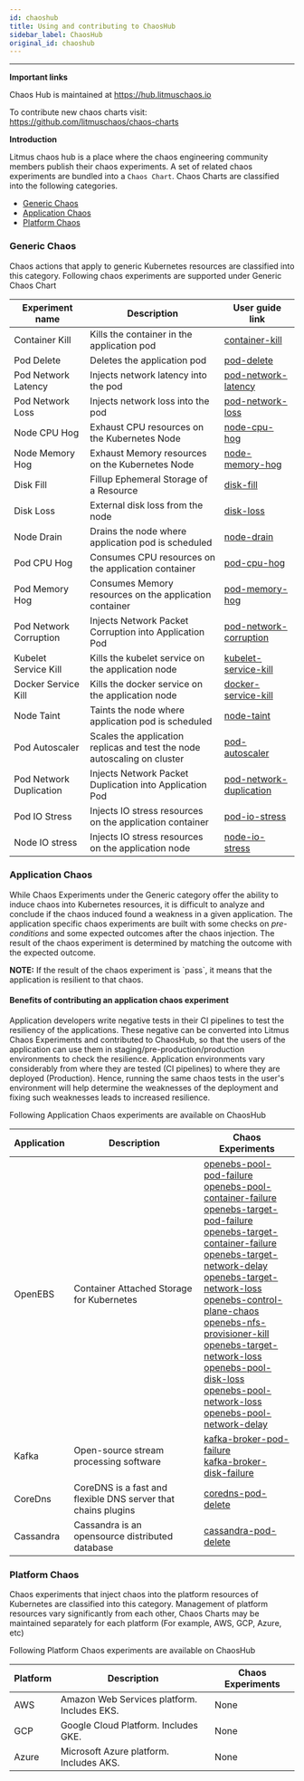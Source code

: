 ```yaml
---
id: chaoshub
title: Using and contributing to ChaosHub
sidebar_label: ChaosHub
original_id: chaoshub
---
```


---

**Important links**

Chaos Hub is maintained at https://hub.litmuschaos.io

To contribute new chaos charts visit: https://github.com/litmuschaos/chaos-charts

**Introduction**

Litmus chaos hub is a place where the chaos engineering community members publish their chaos experiments. A set of related chaos experiments are bundled into a `Chaos Chart`. Chaos Charts are classified into the following categories.

- [Generic Chaos](#generic-chaos)
- [Application Chaos](#application-chaos)
- [Platform Chaos](#platform-chaos)

### Generic Chaos

Chaos actions that apply to generic Kubernetes resources are classified into this category. Following chaos experiments are supported under Generic Chaos Chart

| Experiment name         | Description                                                              | User guide link                                       |
| ----------------------- | ------------------------------------------------------------------------ | ----------------------------------------------------- |
| Container Kill          | Kills the container in the application pod                               | [container-kill](container-kill.md)                   |
| Pod Delete              | Deletes the application pod                                              | [pod-delete](pod-delete.md)                           |
| Pod Network Latency     | Injects network latency into the pod                                     | [pod-network-latency](pod-network-latency.md)         |
| Pod Network Loss        | Injects network loss into the pod                                        | [pod-network-loss](pod-network-loss.md)               |
| Node CPU Hog            | Exhaust CPU resources on the Kubernetes Node                             | [node-cpu-hog](node-cpu-hog.md)                       |
| Node Memory Hog         | Exhaust Memory resources on the Kubernetes Node                          | [node-memory-hog](node-memory-hog.md)                 |
| Disk Fill               | Fillup Ephemeral Storage of a Resource                                   | [disk-fill](disk-fill.md)                             |
| Disk Loss               | External disk loss from the node                                         | [disk-loss](disk-loss.md)                             |
| Node Drain              | Drains the node where application pod is scheduled                       | [node-drain](node-drain.md)                           |
| Pod CPU Hog             | Consumes CPU resources on the application container                      | [pod-cpu-hog](pod-cpu-hog.md)                         |
| Pod Memory Hog          | Consumes Memory resources on the application container                   | [pod-memory-hog](pod-memory-hog.md)                   |
| Pod Network Corruption  | Injects Network Packet Corruption into Application Pod                   | [pod-network-corruption](pod-network-corruption.md)   |
| Kubelet Service Kill    | Kills the kubelet service on the application node                        | [kubelet-service-kill](kubelet-service-kill.md)       |
| Docker Service Kill     | Kills the docker service on the application node                         | [docker-service-kill](docker-service-kill.md)         |
| Node Taint              | Taints the node where application pod is scheduled                       | [node-taint](node-taint.md)                           |
| Pod Autoscaler          | Scales the application replicas and test the node autoscaling on cluster | [pod-autoscaler](pod-autoscaler.md)                   |
| Pod Network Duplication | Injects Network Packet Duplication into Application Pod                  | [pod-network-duplication](pod-network-duplication.md) |
| Pod IO Stress           | Injects IO stress resources on the application container                 | [pod-io-stress](pod-io-stress.md)                     |
| Node IO stress          | Injects IO stress resources on the application node                      | [node-io-stress](node-io-stress.md)                   |

### Application Chaos

While Chaos Experiments under the Generic category offer the ability to induce chaos into Kubernetes resources, it is difficult to analyze and conclude if the chaos induced found a weakness in a given application. The application specific chaos experiments are built with some checks on _pre-conditions_ and some expected outcomes after the chaos injection. The result of the chaos experiment is determined by matching the outcome with the expected outcome.

<div class="danger">
<strong>NOTE:</strong> If the result of the chaos experiment is `pass`, it means that the application is resilient to that chaos.
</div>

#### Benefits of contributing an application chaos experiment

Application developers write negative tests in their CI pipelines to test the resiliency of the applications. These negative can be converted into Litmus Chaos Experiments and contributed to ChaosHub, so that the users of the application can use them in staging/pre-production/production environments to check the resilience. Application environments vary considerably from where they are tested (CI pipelines) to where they are deployed (Production). Hence, running the same chaos tests in the user's environment will help determine the weaknesses of the deployment and fixing such weaknesses leads to increased resilience.

Following Application Chaos experiments are available on ChaosHub

| Application | Description                                                   | Chaos Experiments                                                                                                                                                                                                                                                                                                                                                                                                                                                                                                                                                                                                                                                                                                                                                                                                     |
| ----------- | ------------------------------------------------------------- | --------------------------------------------------------------------------------------------------------------------------------------------------------------------------------------------------------------------------------------------------------------------------------------------------------------------------------------------------------------------------------------------------------------------------------------------------------------------------------------------------------------------------------------------------------------------------------------------------------------------------------------------------------------------------------------------------------------------------------------------------------------------------------------------------------------------- |
| OpenEBS     | Container Attached Storage for Kubernetes                     | [openebs-pool-pod-failure](openebs-pool-pod-failure.md)<br/>[openebs-pool-container-failure](openebs-pool-container-failure.md)<br/>[openebs-target-pod-failure](openebs-target-pod-failure.md)<br/>[openebs-target-container-failure](openebs-target-container-failure.md)<br/>[openebs-target-network-delay](openebs-target-network-delay.md)<br/>[openebs-target-network-loss](openebs-target-network-loss.md) <br/>[openebs-control-plane-chaos](openebs-control-plane-chaos.md) <br/>[openebs-nfs-provisioner-kill](openebs-nfs-provisioner-kill.md) <br/>[openebs-target-network-loss](openebs-target-network-loss.md) <br/>[openebs-pool-disk-loss](openebs-pool-disk-loss.md) <br/>[openebs-pool-network-loss](openebs-pool-network-loss.md) <br/>[openebs-pool-network-delay](openebs-pool-network-delay.md) |
| Kafka       | Open-source stream processing software                        | [kafka-broker-pod-failure](kafka-broker-pod-failure.md)<br/>[kafka-broker-disk-failure](kafka-broker-disk-failure.md)<br/>                                                                                                                                                                                                                                                                                                                                                                                                                                                                                                                                                                                                                                                                                            |
| CoreDns     | CoreDNS is a fast and flexible DNS server that chains plugins | [coredns-pod-delete](coredns-pod-delete.md)                                                                                                                                                                                                                                                                                                                                                                                                                                                                                                                                                                                                                                                                                                                                                                           |
| Cassandra   | Cassandra is an opensource distributed database               | [cassandra-pod-delete](cassandra-pod-delete.md)                                                                                                                                                                                                                                                                                                                                                                                                                                                                                                                                                                                                                                                                                                                                                                       |

### Platform Chaos

Chaos experiments that inject chaos into the platform resources of Kubernetes are classified into this category. Management of platform resources vary significantly from each other, Chaos Charts may be maintained separately for each platform (For example, AWS, GCP, Azure, etc)

Following Platform Chaos experiments are available on ChaosHub

| Platform | Description                                 | Chaos Experiments |
| -------- | ------------------------------------------- | ----------------- |
| AWS      | Amazon Web Services platform. Includes EKS. | None              |
| GCP      | Google Cloud Platform. Includes GKE.        | None              |
| Azure    | Microsoft Azure platform. Includes AKS.     | None              |
